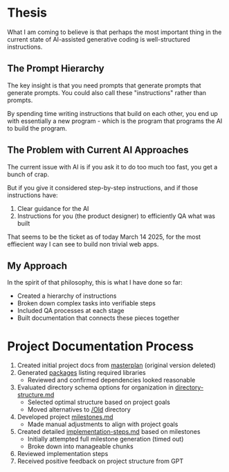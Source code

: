 # Thesis

What I am coming to believe is that perhaps the most important thing in the current state of AI-assisted generative coding is well-structured instructions.

## The Prompt Hierarchy

The key insight is that you need prompts that generate prompts that generate prompts. You could also call these "instructions" rather than prompts.

By spending time writing instructions that build on each other, you end up with essentially a new program - which is the program that programs the AI to build the program.

## The Problem with Current AI Approaches

The current issue with AI is if you ask it to do too much too fast, you get a bunch of crap.

But if you give it considered step-by-step instructions, and if those instructions have:
1. Clear guidance for the AI
2. Instructions for you (the product designer) to efficiently QA what was built

That seems to be the ticket as of today March 14 2025, for the most effiecient way I can see to build non trivial web apps.

## My Approach

In the spirit of that philosophy, this is what I have done so far:
- Created a hierarchy of instructions
- Broken down complex tasks into verifiable steps
- Included QA processes at each stage
- Built documentation that connects these pieces together

# Project Documentation Process

1. Created initial project docs from [masterplan](./Old/masterPlan.md) (original version deleted)
2. Generated [packages](./packages.md) listing required libraries
   - Reviewed and confirmed dependencies looked reasonable
3. Evaluated directory schema options for organization in [directory-structure.md](./2-directory-structure.md)
   - Selected optimal structure based on project goals
   - Moved alternatives to [/Old](./Old/) directory
4. Developed project [milestones.md](./3-milestones.md)
   - Made manual adjustments to align with project goals
5. Created detailed [implementation-steps.md](./4-implementation-steps.md) based on milestones
   - Initially attempted full milestone generation (timed out)
   - Broke down into manageable chunks
6. Reviewed implementation steps
7. Received positive feedback on project structure from GPT
